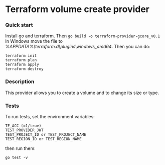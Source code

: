 # Terraform volume create provider

### Quick start
Install go and terraform. Then
``
go build -o terraform-provider-gcore_v0.1
``
In Windows move the file to *%APPDATA%\terraform.d\plugins\windows_amd64*.
Then you can do:
```
terraform init
terraform plan
terraform apply
terraform destroy
```

### Description
This provider allows you to create a volume and to change its size or type.

### Tests
To run tests, set the environment variables:
```
TF_ACC (=1/true)
TEST_PROVIDER_JWT
TEST_PROJECT_ID or TEST_PROJECT_NAME
TEST_REGION_ID or TEST_REGION_NAME
```
then run them:
```
go test -v
```